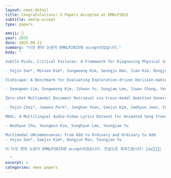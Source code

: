 ```yaml
---
layout: news-detail
title: Congratulations! 5 Papers Accepted at EMNLP2025
subtitle: emnlp-accept
type: papers

emoji: 🎉
year: 2025
date: 2025-08-21
summary: "다섯 편의 논문이 EMNLP2025에 accept되었습니다."
body: "

Subtle Risks, Critical Failures: A Framework for Diagnosing Physical Safety of LLMs for Embodied Decision Making

- Yejin Son*, Minseo Kim*, Sungwoong Kim, Seungju Han, Jian Kim, Dongju Jang, Youngjae Yu, Chanyoung Park

VisEscape: A Benchmark for Evaluating Exploration-driven Decision-making in Virtual Escape Rooms

- Seungwon Lim, Sungwoong Kim, Jihwan Yu, Sungjae Lee, Jiwan Chung, Youngjae Yu

Zero-shot Multimodal Document Retrieval via Cross-modal Question Generation

- Yejin Choi*, Jaewoo Park*, Janghan Yoon, Saejin Kim, Jaehyun Jeon, Youngjae Yu

MAVL: A Multilingual Audio-Video Lyrics Dataset for Animated Song Translation

- Woohyun Cho, Youngmin Kim, Sunghyun Lee, Youngjae Yu

Multimodal UNcommonsense: From Odd to Ordinary and Ordinary to Odd
- Yejin Son*, Saejin Kim*, Dongjun Min, Youngjae Yu

이 다섯 편의 논문이 EMNLP2025에 accept되었습니다. 진심으로 축하드립니다! 🥳👍🎉🎉🎉🎉

  "
excerpt: >
categories: news papers
---
```


